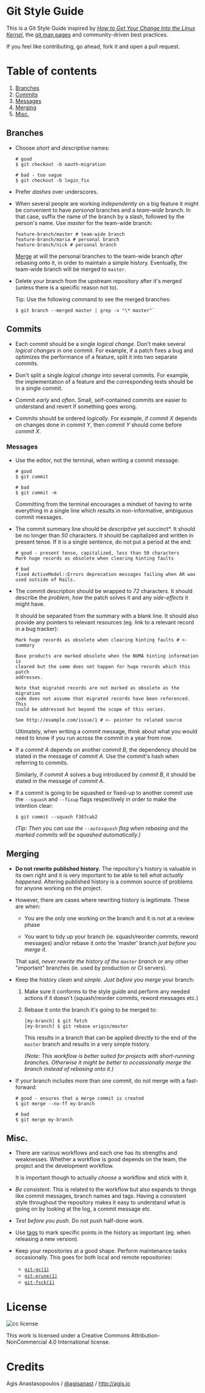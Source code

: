 # Git Style Guide

This is a Git Style Guide inspired by [*How to Get Your Change Into the Linux
Kernel*](https://www.kernel.org/doc/Documentation/SubmittingPatches),
the [git man pages](http://git-scm.com/doc) and community-driven best
practices.

If you feel like contributing, go ahead, fork it and open a pull request.

# Table of contents

1. [Branches](#branches)
2. [Commits](#commits)
  1. [Messages](#messages)
3. [Merging](#merging)
4. [Misc.](#misc)

## Branches

* Choose *short* and *descriptive* names:

  ```shell
  # good
  $ git checkout -b oauth-migration

  # bad - too vague
  $ git checkout -b login_fix
  ```

* Prefer *dashes* over underscores.

* When several people are working *independently* on a big feature it might be
  convenient to have *personal* branches and a *team-wide* branch. In that case,
  suffix the name of the branch by a slash, followed by the person's name.
  Use *master* for the team-wide branch:

  ```shell
  feature-branch/master # team-wide branch
  feature-branch/maria # personal branch
  feature-branch/nick # personal branch
  ```

  [Merge](#merging) at will the personal branches to the team-wide branch
  *after* rebasing onto it, in order to maintain a simple history. Eventually,
  the team-wide branch will be merged to `master`.

* Delete your branch from the upstream repository after it's merged (unless
  there is a specific reason not to).

  Tip: Use the following command to see the merged branches:

  ```shell
  $ git branch --merged master | grep -v "\* master"`
  ```

## Commits

* Each commit should be a single *logical change*. Don't make several
  *logical changes* in one commit. For example, if a patch fixes a bug and
  optimizes the performance of a feature, split it into two separate commits.

* Don't split a single *logical change* into several commits. For example,
  the implementation of a feature and the corresponding tests should be in a
  single commit.

* Commit *early* and *often*. Small, self-contained commits are easier to
  understand and revert if something goes wrong.

* Commits should be ordered *logically*. For example, if *commit X* depends
  on changes done in *commit Y*, then *commit Y* should come before *commit X*.


### Messages

* Use the editor, not the terminal, when writing a commit message:

  ```shell
  # good
  $ git commit

  # bad
  $ git commit -m
  ```

  Committing from the terminal encourages a mindset of having to write
  everything in a single line which results in non-informative, ambiguous
  commit messages.

* The commit summary line should be *descriptive* yet succinct*. It should be
  no longer than *50* characters. It should be capitalized and written in
  present tense. If it is a single sentence, do not put a period at the end:

  ```shell
  # good - present tense, capitalized, less than 50 characters
  Mark huge records as obsolete when clearing hinting faults

  # bad
  fixed ActiveModel::Errors deprecation messages failing when AR was used outside of Rails.
  ```

* The commit description should be wrapped to *72* characters. It should
  describe the *problem*, *how* the patch solves it and any *side-effects* it
  might have.

  It should be separated from the summary with a blank line. It should also
  provide any pointers to relevant resources (eg. link to a relevant record in
  a bug tracker):

  ```shell
  Mark huge records as obsolete when clearing hinting faults # <- summary

  Base products are marked obsolete when the NUMA hinting information is
  cleared but the same does not happen for huge records which this patch
  addresses.

  Note that migrated records are not marked as obsolete as the migration
  code does not assume that migrated records have been referenced. This
  could be addressed but beyond the scope of this series.

  See http://example.com/issue/1 # <- pointer to related source
  ```

  Ultimately, when writing a commit message, think about what you would need
  to know if you run across the commit in a year from now.

* If a *commit A* depends on another *commit B*, the dependency should be
  stated in the message of *commit A*. Use the commit's hash when referring to
  commits.

  Similarly, if *commit A* solves a bug introduced by *commit B*, it should
  be stated in the message of *commit A*.

* If a commit is going to be squashed or fixed-up to another commit use the
  `--squash` and `--fixup` flags respectively in order to make the intention
  clear:

  ```shell
  $ git commit --squash f387cab2
  ```

  *(Tip: Then you can use the `--autosquash` flag when rebasing and the marked
  commits will be squashed automatically.)*

## Merging

* **Do not rewrite published history.** The repository's history is valuable in
  its own right and it is very important to be able to tell *what actually
  happened*. Altering published history is a common source of problems for
  anyone working on the project.

* However, there are cases where rewriting history is legitimate. These are
  when:

  * You are the only one working on the branch and it is not at a review
    phase

  * You want to tidy up your branch (ie. squash/reorder commits, reword
    messages) and/or rebase it onto the 'master' branch *just before you
    merge it*.

  That said, *never rewrite the history of the `master` branch* or any other
  "important" branches (ie. used by production or CI servers).

* Keep the history *clean* and *simple*. *Just before you merge* your branch:

    1. Make sure it conforms to the style guide and perform any needed actions
       if it doesn't (squash/reorder commits, reword messages etc.)

    2. Rebase it onto the branch it's going to be merged to:

       ```shell
       [my-branch] $ git fetch
       [my-branch] $ git rebase origin/master
       ```

       This results in a branch that can be applied directly to the end of the
       `master` branch and results in a very simple history.

       *(Note: This workflow is better suited for projects with short-running
       branches. Otherwise it might be better to occassionally merge the branch
       instead of rebasing onto it.)*

* If your branch includes more than one commit, do not merge with a
  fast-forward:

  ```shell
  # good - ensures that a merge commit is created
  $ git merge --no-ff my-branch

  # bad
  $ git merge my-branch
  ```

## Misc.

* There are various workflows and each one has its strengths and weaknesses.
  Whether a workflow is good depends on the team, the project and the
  development workflow.

  It is important though to actually *choose* a workflow and stick with it.

* *Be consistent.* This is related to the workflow but also expands to things
  like commit messages, branch names and tags. Having a consistent style
  throughout the repository makes it easy to understand what is going on by
  looking at the log, a commit message etc.

* *Test before you push.* Do not push half-done work.

* Use [tags](http://git-scm.com/book/en/v2/Git-Basics-Tagging) to mark specific
  points in the history as important (eg. when releasing a new version).

* Keep your repositories at a good shape. Perform maintenance tasks
  occasionally. This goes for both local and remote repositories:

  * [`git-gc(1)`](http://git-scm.com/docs/git-gc)
  * [`git-prune(1)`](http://git-scm.com/docs/git-prune)
  * [`git-fsck(1)`](http://git-scm.com/docs/git-fsck)

# License

![cc license](http://i.creativecommons.org/l/by-nc/3.0/88x31.png)

This work is licensed under a Creative Commons Attribution-NonCommercial 4.0
International license.

# Credits

Agis Anastasopoulos / [@agisanast](https://twitter.com/agisanast) / http://agis.io
